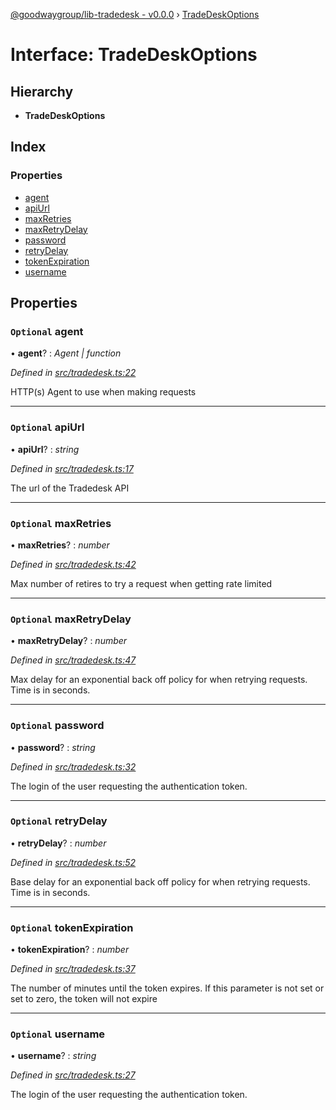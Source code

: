 [@goodwaygroup/lib-tradedesk - v0.0.0](../README.md) › [TradeDeskOptions](tradedeskoptions.md)

# Interface: TradeDeskOptions

## Hierarchy

* **TradeDeskOptions**

## Index

### Properties

* [agent](tradedeskoptions.md#optional-agent)
* [apiUrl](tradedeskoptions.md#optional-apiurl)
* [maxRetries](tradedeskoptions.md#optional-maxretries)
* [maxRetryDelay](tradedeskoptions.md#optional-maxretrydelay)
* [password](tradedeskoptions.md#optional-password)
* [retryDelay](tradedeskoptions.md#optional-retrydelay)
* [tokenExpiration](tradedeskoptions.md#optional-tokenexpiration)
* [username](tradedeskoptions.md#optional-username)

## Properties

### `Optional` agent

• **agent**? : *Agent | function*

*Defined in [src/tradedesk.ts:22](https://github.com/GoodwayGroup/lib-tradedesk/blob/46687fa/src/tradedesk.ts#L22)*

HTTP(s) Agent to use when making requests

___

### `Optional` apiUrl

• **apiUrl**? : *string*

*Defined in [src/tradedesk.ts:17](https://github.com/GoodwayGroup/lib-tradedesk/blob/46687fa/src/tradedesk.ts#L17)*

The url of the Tradedesk API

___

### `Optional` maxRetries

• **maxRetries**? : *number*

*Defined in [src/tradedesk.ts:42](https://github.com/GoodwayGroup/lib-tradedesk/blob/46687fa/src/tradedesk.ts#L42)*

Max number of retires to try a request when getting rate limited

___

### `Optional` maxRetryDelay

• **maxRetryDelay**? : *number*

*Defined in [src/tradedesk.ts:47](https://github.com/GoodwayGroup/lib-tradedesk/blob/46687fa/src/tradedesk.ts#L47)*

Max delay for an exponential back off policy for when retrying requests. Time is in seconds.

___

### `Optional` password

• **password**? : *string*

*Defined in [src/tradedesk.ts:32](https://github.com/GoodwayGroup/lib-tradedesk/blob/46687fa/src/tradedesk.ts#L32)*

The login of the user requesting the authentication token.

___

### `Optional` retryDelay

• **retryDelay**? : *number*

*Defined in [src/tradedesk.ts:52](https://github.com/GoodwayGroup/lib-tradedesk/blob/46687fa/src/tradedesk.ts#L52)*

Base delay for an exponential back off policy for when retrying requests. Time is in seconds.

___

### `Optional` tokenExpiration

• **tokenExpiration**? : *number*

*Defined in [src/tradedesk.ts:37](https://github.com/GoodwayGroup/lib-tradedesk/blob/46687fa/src/tradedesk.ts#L37)*

The number of minutes until the token expires. If this parameter is not set or set to zero, the token will not expire

___

### `Optional` username

• **username**? : *string*

*Defined in [src/tradedesk.ts:27](https://github.com/GoodwayGroup/lib-tradedesk/blob/46687fa/src/tradedesk.ts#L27)*

The login of the user requesting the authentication token.
